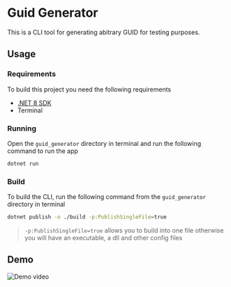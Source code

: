 # Guid Generator

This is a CLI tool for generating abitrary GUID for testing purposes.

## Usage

### Requirements

To build this project you need the following requirements

- [.NET 8 SDK](https://dot.net)
- Terminal

### Running

Open the `guid_generator` directory in terminal and run the following command to run the app

```sh
dotnet run
```

### Build

To build the CLI, run the following command from the `guid_generator` directory in terminal

```sh
dotnet publish -o ./build -p:PublishSingleFile=true
```

> `-p:PublishSingleFile=true` allows you to build into one file otherwise you will have an executable, a dll and other config files

## Demo

![Demo video](./assets/demo.gif)
